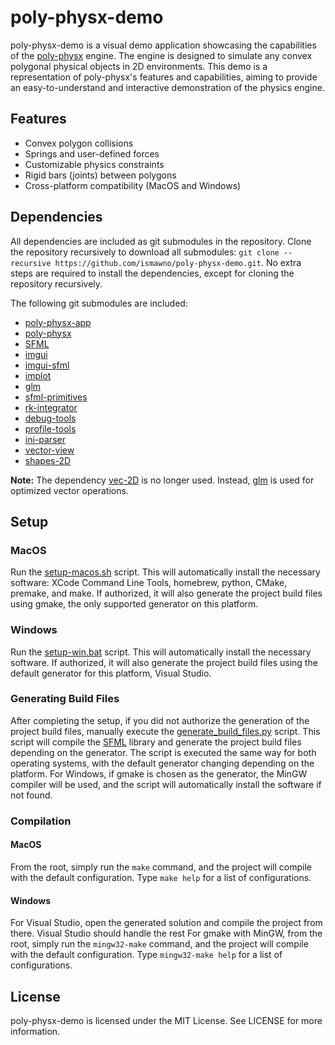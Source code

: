 # poly-physx-demo

poly-physx-demo is a visual demo application showcasing the capabilities of the [poly-physx](https://github.com/ismawno/poly-physx) engine. The engine is designed to simulate any convex polygonal physical objects in 2D environments. This demo is a representation of poly-physx's features and capabilities, aiming to provide an easy-to-understand and interactive demonstration of the physics engine.

## Features

- Convex polygon collisions
- Springs and user-defined forces
- Customizable physics constraints
- Rigid bars (joints) between polygons
- Cross-platform compatibility (MacOS and Windows)

## Dependencies

All dependencies are included as git submodules in the repository. Clone the repository recursively to download all submodules: `git clone --recursive https://github.com/ismawno/poly-physx-demo.git`. No extra steps are required to install the dependencies, except for cloning the repository recursively.

The following git submodules are included:

- [poly-physx-app](https://github.com/ismawno/poly-physx-app)
- [poly-physx](https://github.com/ismawno/poly-physx)
- [SFML](https://github.com/SFML/SFML)
- [imgui](https://github.com/ocornut/imgui)
- [imgui-sfml](https://github.com/eliasdaler/imgui-sfml)
- [implot](https://github.com/epezent/implot)
- [glm](https://github.com/g-truc/glm)
- [sfml-primitives](https://github.com/ismawno/sfml-primitives)
- [rk-integrator](https://github.com/ismawno/rk-integrator)
- [debug-tools](https://github.com/ismawno/debug-tools)
- [profile-tools](https://github.com/ismawno/profile-tools)
- [ini-parser](https://github.com/ismawno/ini-parser)
- [vector-view](https://github.com/ismawno/vector-view)
- [shapes-2D](https://github.com/ismawno/shapes-2D)

**Note:** The dependency [vec-2D](https://github.com/ismawno/vec-2D) is no longer used. Instead, [glm](https://github.com/g-truc/glm) is used for optimized vector operations.

## Setup

### MacOS

Run the [setup-macos.sh](https://github.com/ismawno/poly-physx-demo/blob/dev/scripts/setup-macos.sh) script. This will automatically install the necessary software: XCode Command Line Tools, homebrew, python, CMake, premake, and make. If authorized, it will also generate the project build files using gmake, the only supported generator on this platform.

### Windows

Run the [setup-win.bat](https://github.com/ismawno/poly-physx-demo/blob/dev/scripts/setup-win.bat) script. This will automatically install the necessary software. If authorized, it will also generate the project build files using the default generator for this platform, Visual Studio.

### Generating Build Files

After completing the setup, if you did not authorize the generation of the project build files, manually execute the [generate_build_files.py](https://github.com/ismawno/poly-physx-demo/blob/dev/scripts/generate_build_files.py) script. This script will compile the [SFML](https://github.com/SFML/SFML) library and generate the project build files depending on the generator. The script is executed the same way for both operating systems, with the default generator changing depending on the platform. For Windows, if gmake is chosen as the generator, the MinGW compiler will be used, and the script will automatically install the software if not found.

### Compilation

#### MacOS

From the root, simply run the `make` command, and the project will compile with the default configuration. Type `make help` for a list of configurations.

#### Windows

For Visual Studio, open the generated solution and compile the project from there. Visual Studio should handle the rest
For gmake with MinGW, from the root, simply run the `mingw32-make` command, and the project will compile with the default configuration. Type `mingw32-make help` for a list of configurations.

## License

poly-physx-demo is licensed under the MIT License. See LICENSE for more information.